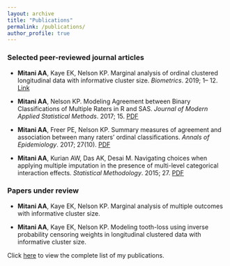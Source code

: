 ```yaml
---
layout: archive
title: "Publications"
permalink: /publications/
author_profile: true
---
```


### Selected peer-reviewed journal articles

- **Mitani AA**, Kaye EK, Nelson KP. Marginal analysis of ordinal clustered longitudinal data with informative cluster size. *Biometrics*. 2019; 1– 12. [Link](https://onlinelibrary.wiley.com/doi/full/10.1111/biom.13050)

- **Mitani AA**, Nelson KP. Modeling Agreement between Binary Classifications of Multiple Raters in R and SAS. *Journal of Modern Applied Statistical Methods*. 2017; 15. [PDF](http://ayamitani.github.io/files/JMASM_2017.pdf)

- **Mitani AA**, Freer PE, Nelson KP. Summary measures of agreement and association between many raters’ ordinal classifications. *Annals of Epidemiology*. 2017; 27(10). [PDF](http://ayamitani.github.io/files/AnnalsEpi_2017.pdf)

- **Mitani AA**, Kurian AW, Das AK, Desai M. Navigating choices when applying multiple imputation in the presence of multi-level
categorical interaction effects. *Statistical Methodology*. 2015; 27. [PDF](http://ayamitani.github.io/files/StatMeth_2014.pdf)

### Papers under review

- **Mitani AA**, Kaye EK, Nelson KP. Marginal analysis of multiple outcomes with informative cluster size. 

- **Mitani AA**, Kaye EK, Nelson KP. Modeling tooth-loss using inverse probability censoring weights in longitudinal clustered data with informative cluster size. 




Click [here](https://www.ncbi.nlm.nih.gov/pubmed/?term=aya+mitani) to view the complete list of my publications.

